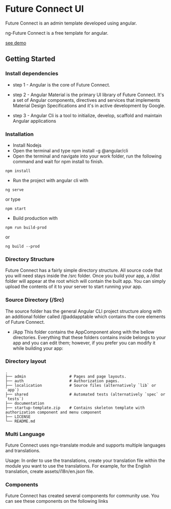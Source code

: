 # Future Connect UI

Future Connect is an admin template developed using angular.

ng-Future Connect is a free template for angular.

[see demo](http://122.166.167.113:4200)

## Getting Started

### Install dependencies

- step 1 - Angular is the core of Future Connect.

- step 2 - Angular Material is the primary UI library of Future Connect. It's a set of Angular components, directives and services that implements Material Design Specifications and it's in active development by Google.

- step 3 - Angular Cli is a tool to initialize, develop, scaffold and maintain Angular applications

### Installation

- Install Nodejs
- Open the terminal and type npm install -g @angular/cli
- Open the terminal and navigate into your work folder, run the following command and wait for npm install to finish.
```
npm install
```

- Run the project with angular cli with
```
ng serve
```
or type
```
npm start
```
- Build production with
```
npm run build-prod
```
or
```
ng build --prod
```

### Directory Structure
Future Connect has a fairly simple directory structure. All source code that you will need stays inside the /src folder. Once you build your app, a /dist folder will appear at the root which will contain the built app. You can simply upload the contents of it to your server to start running your app.

### Source Directory (/Src)
The source folder has the general Angular CLI project structure along with an additional folder called /@addapptable which contains the core elements of Future Connect.

- /App
This folder contains the AppComponent along with the bellow directories. Everything that these folders contains inside belongs to your app and you can edit them; however, if you prefer you can modify it while building your app:

### Directory layout
    .
    ├── admin                   # Pages and page layouts.
    ├── auth                    # Authorization pages.
    ├── localication            # Source files (alternatively `lib` or `app`)
    ├── shared                  # Automated tests (alternatively `spec` or `tests`)
    ├── documentation
    ├── startup-template.zip    # Contains skeleton template with authorization component and menu component
    ├── LICENSE
    └── README.md

### Multi Language
Future Connect uses ngx-translate module and supports multiple languages and translations.

Usage:
In order to use the translations, create your translation file within the module you want to use the translations.
For example, for the English translation, create assets/i18n/en.json file.

### Components
Future Connect has created several components for community use. You can see these components on the following links
